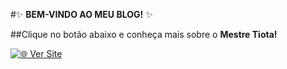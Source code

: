 #✨ **BEM-VINDO AO MEU BLOG!** ✨

##Clique no botão abaixo e conheça mais sobre o **Mestre Tiota!**

[![🌐 Ver Site](https://img.shields.io/badge/Ver%20Site-Abrir-brightgreen?style=for-the-badge)](https://DionathanLobo.github.io/Meu-Blog-Confira/)
